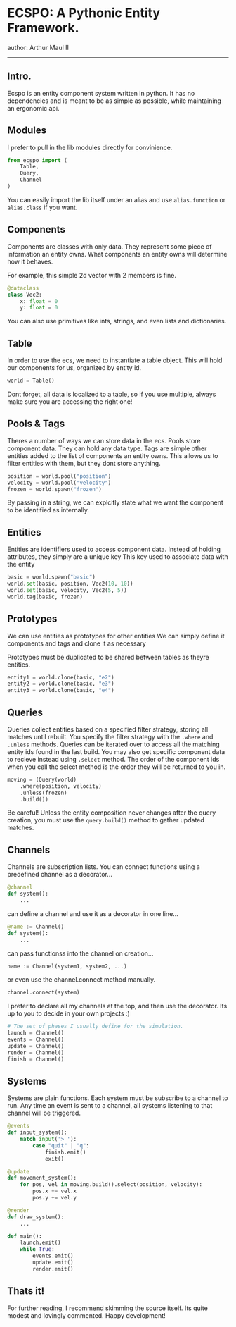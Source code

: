 # ECSPO: A Pythonic Entity Framework.
author: Arthur Maul II

---

## Intro.
Ecspo is an entity component system written in python.
It has no dependencies and is meant to be as simple as possible,
while maintaining an ergonomic api.


## Modules
I prefer to pull in the lib modules directly for convinience.

```py
from ecspo import (
    Table,
    Query,
    Channel
)
```

You can easily import the lib itself under an alias and use `alias.function` or `alias.class` if you want.

## Components
Components are classes with only data.
They represent some piece of information an entity owns.
What components an entity owns will determine how it behaves.

For example, this simple 2d vector with 2 members is fine.

```py
@dataclass
class Vec2:
    x: float = 0
    y: float = 0
```

You can also use primitives like ints, strings, and even lists and dictionaries.

## Table
In order to use the ecs, we need to instantiate a table object.
This will hold our components for us, organized by entity id.

```py
world = Table()
```

Dont forget, all data is localized to a table, so if you use multiple, always make sure you are accessing the right one!

## Pools & Tags
Theres a number of ways we can store data in the ecs.
Pools store component data. They can hold any data type.
Tags are simple other entities added to the list of components an entity owns.
This allows us to filter entities with them, but they dont store anything.


```py
position = world.pool("position")
velocity = world.pool("velocity")
frozen = world.spawn("frozen")
```

By passing in a string, we can explcitly state what we want the component to be identified as internally.

## Entities
Entities are identifiers used to access component data.
Instead of holding attributes, they simply are a unique key
This key used to associate data with the entity

```py
basic = world.spawn("basic")
world.set(basic, position, Vec2(10, 10))
world.set(basic, velocity, Vec2(5, 5))
world.tag(basic, frozen)
```

## Prototypes
We can use entities as prototypes for other entities
We can simply define it components and tags and clone it as necessary

Prototypes must be duplicated to be shared between tables as theyre entities.

```py
entity1 = world.clone(basic, "e2")
entity2 = world.clone(basic, "e3")
entity3 = world.clone(basic, "e4")
```

## Queries
Queries collect entities based on a specified filter strategy, storing all matches until rebuilt.
You specify the filter strategy with the `.where` and `.unless` methods.
Queries can be iterated over to access all the matching entity ids found in the last build.
You may also get specific component data to recieve instead using `.select` method.
The order of the component ids when you call the select method is the order they will be returned to you in.

```py
moving = (Query(world)
    .where(position, velocity)
    .unless(frozen)
    .build())
```

Be careful! Unless the entity composition never changes after the query creation, you must use the `query.build()` method to gather updated matches.

## Channels
Channels are subscription lists.
You can connect functions using a predefined channel as a decorator... 

```py
@channel
def system():
    ...
```

can define a channel and use it as a decorator in one line...

```py
@name := Channel()
def system():
    ...
```

can pass functionss into the channel on creation...

```py
name := Channel(system1, system2, ...)
```

or even use the channel.connect method manually.

```py
channel.connect(system)
```

I prefer to declare all my channels at the top, and then use the decorator.
Its up to you to decide in your own projects :)

```py
# The set of phases I usually define for the simulation.
launch = Channel()
events = Channel()
update = Channel()
render = Channel()
finish = Channel()
```

## Systems
Systems are plain functions.
Each system must be subscribe to a channel to run.
Any time an event is sent to a channel,
all systems listening to that channel will be triggered.

```py
@events
def input_system():
    match input('> '):
        case "quit" | "q":
            finish.emit()
            exit()

@update
def movement_system():
    for pos, vel in moving.build().select(position, velocity):
        pos.x += vel.x
        pos.y += vel.y

@render
def draw_system():
    ...

def main():
    launch.emit()
    while True:
        events.emit()
        update.emit()
        render.emit()
```

## Thats it!
For further reading, I recommend skimming the source itself. Its quite modest and lovingly commented. Happy development!

